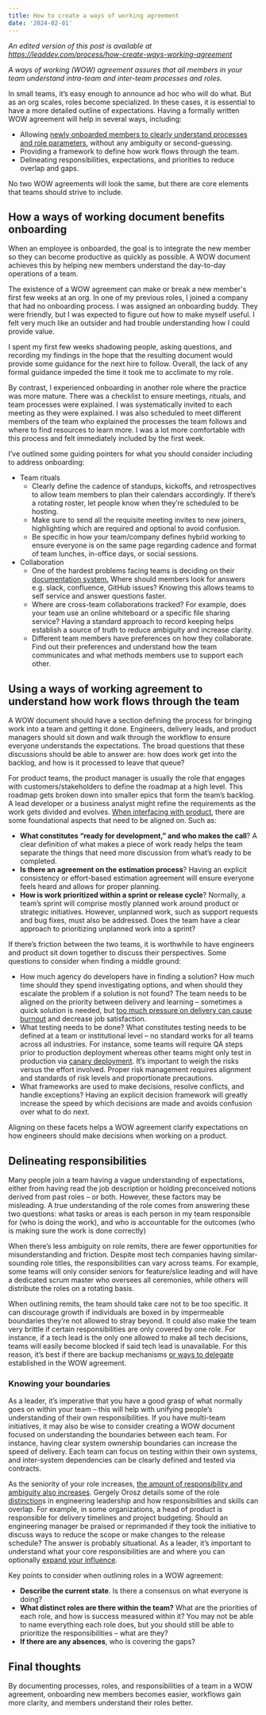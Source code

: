 ```yaml
---
title: How to create a ways of working agreement
date: '2024-02-01'
---
```


*An edited version of this post is available at https://leaddev.com/process/how-create-ways-working-agreement*

_A ways of working (WOW) agreement assures that all members in your team understand intra-team and inter-team processes and roles._

In small teams, it’s easy enough to announce ad hoc who will do what. But as an org scales, roles become specialized. In these cases, it is essential to have a more detailed outline of expectations. Having a formally written WOW agreement will help in several ways, including:

- Allowing [newly onboarded members to clearly understand processes and role parameters](https://leaddev.com/team/5-ways-onboarding-can-accelerate-engineering-efficiency), without any ambiguity or second-guessing.
- Providing a framework to define how work flows through the team.
- Delineating responsibilities, expectations, and priorities to reduce overlap and gaps.

No two WOW agreements will look the same, but there are core elements that teams should strive to include.

## **How a ways of working document benefits onboarding**

When an employee is onboarded, the goal is to integrate the new member so they can become productive as quickly as possible. A WOW document achieves this by helping new members understand the day-to-day operations of a team.

The existence of a WOW agreement can make or break a new member's first few weeks at an org. In one of my previous roles, I joined a company that had no onboarding process. I was assigned an onboarding buddy. They were friendly, but I was expected to figure out how to make myself useful. I felt very much like an outsider and had trouble understanding how I could provide value.

I spent my first few weeks shadowing people, asking questions, and recording my findings in the hope that the resulting document would provide some guidance for the next hire to follow. Overall, the lack of any formal guidance impeded the time it took me to acclimate to my role.

By contrast, I experienced onboarding in another role where the practice was more mature. There was a checklist to ensure meetings, rituals, and team processes were explained. I was systematically invited to each meeting as they were explained. I was also scheduled to meet different members of the team who explained the processes the team follows and where to find resources to learn more. I was a lot more comfortable with this process and felt immediately included by the first week.

I’ve outlined some guiding pointers for what you should consider including to address onboarding:

- Team rituals
  - Clearly define the cadence of standups, kickoffs, and retrospectives to allow team members to plan their calendars accordingly. If there’s a rotating roster, let people know when they’re scheduled to be hosting.
  - Make sure to send all the requisite meeting invites to new joiners, highlighting which are required and optional to avoid confusion.
  - Be specific in how your team/company defines hybrid working to ensure everyone is on the same page regarding cadence and format of team lunches, in-office days, or social sessions.
- Collaboration
  - One of the hardest problems facing teams is deciding on their [documentation system.](https://leaddev.com/process/documentation-broken) Where should members look for answers e.g. slack, confluence, GitHub issues? Knowing this allows teams to self service and answer questions faster.
  - Where are cross-team collaborations tracked? For example, does your team use an online whiteboard or a specific file sharing service? Having a standard approach to record keeping helps establish a source of truth to reduce ambiguity and increase clarity.
  - Different team members have preferences on how they collaborate. Find out their preferences and understand how the team communicates and what methods members use to support each other.

## Using a ways of working agreement to understand how work flows through the team

A WOW document should have a section defining the process for bringing work into a team and getting it done. Engineers, delivery leads, and product managers should sit down and walk through the workflow to ensure everyone understands the expectations. The broad questions that these discussions should be able to answer are: how does work get into the backlog, and how is it processed to leave that queue?

For product teams, the product manager is usually the role that engages with customers/stakeholders to define the roadmap at a high level. This roadmap gets broken down into smaller epics that form the team’s backlog. A lead developer or a business analyst might refine the requirements as the work gets divided and evolves. [When interfacing with product,](https://leaddev.com/cross-functional-collaboration/three-secrets-building-successful-engineering-and-product) there are some foundational aspects that need to be aligned on. Such as:

- **What constitutes “ready for development,” and who makes the call**? A clear definition of what makes a piece of work ready helps the team separate the things that need more discussion from what’s ready to be completed.
- **Is there an agreement on the estimation process**? Having an explicit consistency or effort-based estimation agreement will ensure everyone feels heard and allows for proper planning.
- **How is work prioritized within a sprint or release cycle**? Normally, a team’s sprint will comprise mostly planned work around product or strategic initiatives. However, unplanned work, such as support requests and bug fixes, must also be addressed. Does the team have a clear approach to prioritizing unplanned work into a sprint?

If there’s friction between the two teams, it is worthwhile to have engineers and product sit down together to discuss their perspectives. Some questions to consider when finding a middle ground:

- How much agency do developers have in finding a solution? How much time should they spend investigating options, and when should they escalate the problem if a solution is not found? The team needs to be aligned on the priority between delivery and learning – sometimes a quick solution is needed, but [too much pressure on delivery can cause burnout](https://leaddev.com/self-care-burnout/four-ways-protect-yourself-burnout) and decrease job satisfaction.
- What testing needs to be done? What constitutes testing needs to be defined at a team or institutional level – no standard works for all teams across all industries. For instance, some teams will require QA steps prior to production deployment whereas other teams might only test in production via [canary deployment](https://leaddev.com/process/taking-risks-production). It’s important to weigh the risks versus the effort involved. Proper risk management requires alignment and standards of risk levels and proportionate precautions.
- What frameworks are used to make decisions, resolve conflicts, and handle exceptions? Having an explicit decision framework will greatly increase the speed by which decisions are made and avoids confusion over what to do next.

Aligning on these facets helps a WOW agreement clarify expectations on how engineers should make decisions when working on a product.

## Delineating responsibilities

Many people join a team having a vague understanding of expectations, either from having read the job description or holding preconceived notions derived from past roles – or both. However, these factors may be misleading. A true understanding of the role comes from answering these two questions: what tasks or areas is each person in my team responsible for (who is doing the work), and who is accountable for the outcomes (who is making sure the work is done correctly)

When there’s less ambiguity on role remits, there are fewer opportunities for misunderstanding and friction. Despite most tech companies having similar-sounding role titles, the responsibilities can vary across teams. For example, some teams will only consider seniors for feature/slice leading and will have a dedicated scrum master who oversees all ceremonies, while others will distribute the roles on a rotating basis.

When outlining remits, the team should take care not to be too specific. It can discourage growth if individuals are boxed in by impermeable boundaries they’re not allowed to stray beyond. It could also make the team very brittle if certain responsibilities are only covered by one role. For instance, if a tech lead is the only one allowed to make all tech decisions, teams will easily become blocked if said tech lead is unavailable. For this reason, it’s best if there are backup mechanisms [or ways to delegate](https://leaddev.com/personal-development/ask-mathias-how-do-i-delegate-my-work-when-i-dont-have-enough-time) established in the WOW agreement.

### Knowing your boundaries

As a leader, it’s imperative that you have a good grasp of what normally goes on within your team – this will help with unifying people’s understanding of their own responsibilities. If you have multi-team initiatives, it may also be wise to consider creating a WOW document focused on understanding the boundaries between each team. For instance, having clear system ownership boundaries can increase the speed of delivery. Each team can focus on testing within their own systems, and inter-system dependencies can be clearly defined and tested via contracts.

As the seniority of your role increases, [the amount of responsibility and ambiguity also increases](https://leaddev.com/skills-new-managers/becoming-engineering-manager-autonomy-equals-responsibility). Gergely Orosz details some of the role [distinction](https://newsletter.pragmaticengineer.com/p/engineering-leadership-skillset-overlaps)s in engineering leadership and how responsibilities and skills can overlap. For example, in some organizations, a head of product is responsible for delivery timelines and project budgeting. Should an engineering manager be praised or reprimanded if they took the initiative to discuss ways to reduce the scope or make changes to the release schedule? The answer is probably situational. As a leader, it’s important to understand what your core responsibilities are and where you can optionally [expand your influence](https://leaddev.com/communication-relationships/grow-your-influence-art-diplomacy).

Key points to consider when outlining roles in a WOW agreement:  

- **Describe the current state**. Is there a consensus on what everyone is doing?
- **What distinct roles are there within the team?** What are the priorities of each role, and how is success measured within it? You may not be able to name everything each role does, but you should still be able to prioritize the responsibilities – what are they?
- **If there are any absences**, who is covering the gaps?

## Final thoughts

By documenting processes, roles, and responsibilities of a team in a WOW agreement, onboarding new members becomes easier, workflows gain more clarity, and members understand their roles better.


